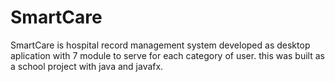 # SmartCare

SmartCare is hospital record management system developed as desktop aplication with 7 module to serve for each category of user. this was built as a school project with java and javafx.
